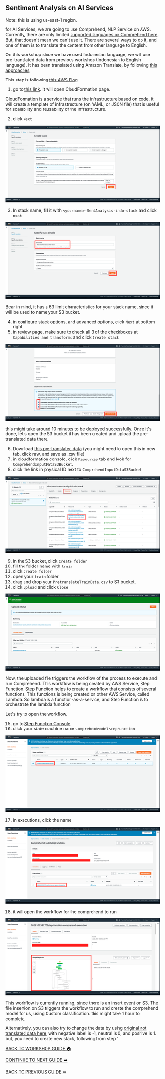 ## Sentiment Analysis on AI Services

Note: this is using us-east-1 region.

for AI Services, we are going to use Comprehend, NLP Service on AWS. Currently, there are only limited [supported languages on Comprehend here](https://docs.aws.amazon.com/comprehend/latest/dg/supported-languages.html). But, that doesn't mean we can't use it. There are several ways to do it, and one of them is to translate the content from other language to English.

On this workshop since we have used Indonesian language, we will use pre-translated data from previous workshop (Indonesian to English language). It has been translated using Amazon Translate, by following [this approaches](https://aws.amazon.com/blogs/machine-learning/translating-documents-with-amazon-translate-aws-lambda-and-the-new-batch-translate-api/)

This step is following [this AWS Blog](https://aws.amazon.com/blogs/machine-learning/active-learning-workflow-for-amazon-comprehend-custom-classification-part-1/)

1. go to [this link](https://console.aws.amazon.com/cloudformation/home?region=us-east-1#/stacks/create/template?templateURL=https://aws-ml-blog.s3.amazonaws.com/artifacts/create-retraining-workflow-for-custom-classification-models-in-Amazon-Comprehend/cft1/templateS3.yaml). It will open CloudFormation page.

CloudFormation is a service that runs the infrastructure based on code. it will create a template of infrastructure (on YAML, or JSON file) that is useful for scalability and reusability of the infrastructure.

2. click `Next`

![](../images/AIServices/2.png)


3. In stack name, fill it with `<yourname>-SentAnalysis-indo-stack` and click `next`

![](../images/AIServices/3.png)

Bear in mind, it has a 63 limit characteristics for your stack name, since it will be used to name your S3 bucket.

4. in configure stack options, and advanced options, click `Next` at bottom right
5. in review page, make sure to check all 3 of the checkboxes at `Capabilities and transforms` and click `Create stack`

![](../images/AIServices/5.png)


this might take around 10 minutes to be deployed successfully. Once it's done, let's open the S3 bucket it has been created and upload the pre-translated data there.

6. Download [this pre-translated data](../files/PretranslateTrainData.csv) (you might need to open this in new tab, click raw, and save as .csv file)
7. in cloudformation console, click `Resources` tab and look for `ComprehendInputDataS3Bucket`.
8. click the link in physical ID next to `ComprehendInputDataS3Bucket`

![](../images/AIServices/8.png)


9. in the S3 bucket, click `Create folder`
10. fill the folder name with `train`
11. click `Create folder`
12. open your `train` folder
13. drag and drop your `PretranslateTrainData.csv` to S3 bucket.
14. click `Upload` and click `Close`

![](../images/AIServices/14.png)


Now, the uploaded file triggers the workflow of the process to execute and run Comprehend. This workflow is being created by AWS Service, Step Function. Step Function helps to create a workflow that consists of several functions. This functions is being created on other AWS Service, called Lambda. So lambda is a function-as-a-service, and Step Function is to orchestrate the lambda function.

Let's try to open the workflow.

15. go to [Step Function Console](https://console.aws.amazon.com/states/home?region=us-east-1)
16. click your state machine name `ComprehendModelStepFunction`

![](../images/AIServices/16.png)


17. in executions, click the name

![](../images/AIServices/17.png)


18. it will open the workflow for the comprehend to run

![](../images/AIServices/18.png)


This workflow is currently running, since there is an insert event on S3. The file insertion on S3 triggers the workflow to run and create the comprehend model for us, using Custom classification. this might take 1 hour to complete.

Alternatively, you can also try to change the data by using [original not translated data here](../files/IndonesianTweetLabelled.csv), with negative label is -1, neutral is 0, and positive is 1. but, you need to create new stack, following from step 1.

[BACK TO WORKSHOP GUIDE :house:](../README.md)

[CONTINUE TO NEXT GUIDE :arrow_right:](DataLabelling.md)

[BACK TO PREVIOUS GUIDE :arrow_left:](DataSource.md)